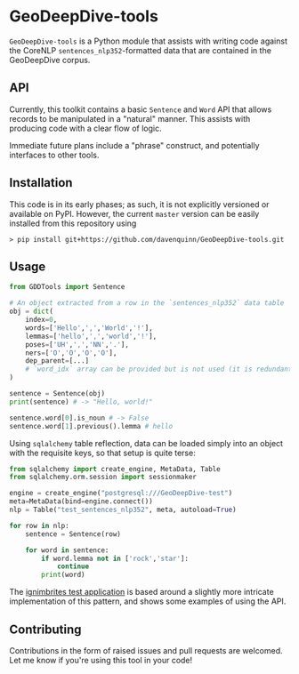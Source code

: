 # GeoDeepDive-tools

`GeoDeepDive-tools` is a Python module that assists with writing
code against the CoreNLP `sentences_nlp352`-formatted
data that are contained in the GeoDeepDive corpus.

## API

Currently, this toolkit contains a basic `Sentence` and `Word` API that allows
records to be manipulated in a "natural" manner. This assists with producing
code with a clear flow of logic.

Immediate future plans include a "phrase" construct, and potentially interfaces
to other tools.

## Installation

This code is in its early phases; as such, it is not explicitly versioned or
available on PyPI. However, the current `master` version can be easily installed
from this repository using

```
> pip install git+https://github.com/davenquinn/GeoDeepDive-tools.git
```

## Usage

```python
from GDDTools import Sentence

# An object extracted from a row in the `sentences_nlp352` data table
obj = dict(
    index=0,
    words=['Hello',',','World','!'],
    lemmas=['hello',',','world','!'],
    poses=['UH',',','NN','.'],
    ners=['O','O','O','O'],
    dep_parent=[...]
    # `word_idx` array can be provided but is not used (it is redundant)
)

sentence = Sentence(obj)
print(sentence) # -> "Hello, world!"

sentence.word[0].is_noun # -> False
sentence.word[1].previous().lemma # hello
```

Using `sqlalchemy` table reflection, data can be loaded simply into an object with the requisite
keys, so that setup is quite terse:

```python
from sqlalchemy import create_engine, MetaData, Table
from sqlalchemy.orm.session import sessionmaker

engine = create_engine("postgresql:///GeoDeepDive-test")
meta=MetaData(bind=engine.connect())
nlp = Table("test_sentences_nlp352", meta, autoload=True)

for row in nlp:
    sentence = Sentence(row)

    for word in sentence:
        if word.lemma not in ['rock','star']:
            continue
        print(word)
```

The [ignimbrites test application](https://github.com/davenquinn/app-template) is based
around a slightly more intricate implementation of this pattern, and shows some examples
of using the API.

## Contributing

Contributions in the form of raised issues and pull requests are welcomed. Let
me know if you're using this tool in your code!
